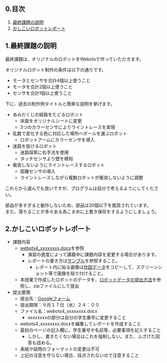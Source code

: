 ## 0.目次

1. [最終課題の説明](#1最終課題の説明)
2. [かしこいロボットレポート](#2かしこいロボットレポート)



## 1.最終課題の説明

最終課題は、オリジナルのロボットをWebotsで作っていただきます。

オリジナルロボット制作の条件は以下の通りです。
- モータとセンサを合計4個以上使うこと
- モータを合計2個以上使うこと
- センサを合計1個以上使うこと

下に、過去の制作例タイトルと簡単な説明を挙げます。

- あみだくじの経路をたどるロボット
    - 床面をオリジナルシートに変更
    - 3つのカラーセンサによりライントレースを実現
- 乱数で変化する色に対応した場所へボールを運ぶロボット
    - ロボットアームにカラーセンサを導入
- 迷路を抜けるロボット
    - 迷路探索に右手法を使用
    - タッチセンサより壁を検知
- 衝突しないようにライントレースするロボット
    - 距離センサの導入
    - ライントレースしながら複数ロボットが衝突しないように調整

これらから選んでも良いですが、プログラムは自分で考えるようにしてください。

部品が多すぎると動作しないため、部品は20個以下を推奨されています。  
また、落ちることが多々ある為こまめに上書き保存をするようにしましょう。



## 2.かしこいロボットレポート

- 課題内容
    - [webots4_xxxxxxxx.docx](./webots4_xxxxxxxx.docx)を参照
        - 演習の進度によって講義中に課題内容を変更する場合があります。
        - レポートの書き方は[サンプル](./webots4_sample.pdf)を参照すること。
            - レポート内に貼る画像は[作図データ](./レポート作成のための作図データ.pptx)をコピーして、スクリーンショット等で画像を貼り付けること。
    - 本授業で作成したロボットのデータを、[ロボットデータの提出方法](../ロボットデータの提出方法.md)を参照し、zipファイルにして提出
- 提出要領
    - 提出先：[Googleフォーム](https://forms.gle/UZoAzzpU4iCZ1gPv9)
    - 提出期限：９月１７日（水）２４：００
    - ファイル名：webots4_xxxxxxxx.docx
        - xxxxxxxxの部分は自分の学生番号に変更すること
    - webots4_xxxxxxxx.docxを編集してレポートを作成すること
    - 最初のページの記入欄に、学生番号や名前等、必要事項を記入すること
        - しかし、書きたくない場合はこれを強制しない。また、ふざけた回答も認める。
    - 表紙や設問のフォーマットの変更は不可
    - 上記の注意を守らない場合、採点されないので注意すること